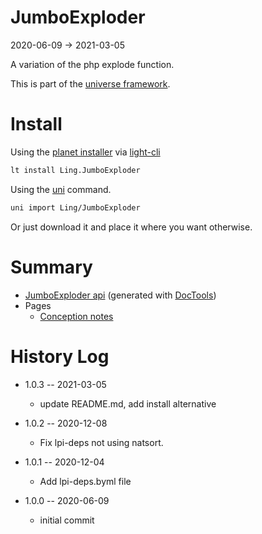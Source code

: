 JumboExploder
===========
2020-06-09 -> 2021-03-05



A variation of the php explode function.


This is part of the [universe framework](https://github.com/karayabin/universe-snapshot).


Install
==========
Using the [planet installer](https://github.com/lingtalfi/Light_PlanetInstaller) via [light-cli](https://github.com/lingtalfi/Light_Cli)
```bash
lt install Ling.JumboExploder
```

Using the [uni](https://github.com/lingtalfi/universe-naive-importer) command.
```bash
uni import Ling/JumboExploder
```

Or just download it and place it where you want otherwise.






Summary
===========
- [JumboExploder api](https://github.com/lingtalfi/JumboExploder/blob/master/doc/api/Ling/JumboExploder.md) (generated with [DocTools](https://github.com/lingtalfi/DocTools))
- Pages
    - [Conception notes](https://github.com/lingtalfi/JumboExploder/blob/master/doc/pages/conception-notes.md)






History Log
=============

- 1.0.3 -- 2021-03-05

    - update README.md, add install alternative

- 1.0.2 -- 2020-12-08

    - Fix lpi-deps not using natsort.

- 1.0.1 -- 2020-12-04

    - Add lpi-deps.byml file

- 1.0.0 -- 2020-06-09

    - initial commit